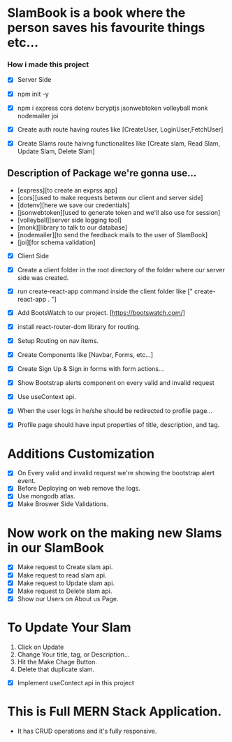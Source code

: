 # SlamBook is a book where the person saves his favourite things etc...

### How i made this project

* [x] Server Side

* [x] npm init -y
* [x] npm i express cors dotenv bcryptjs jsonwebtoken volleyball monk nodemailer joi
* [x] Create auth route having routes like
[CreateUser, LoginUser,FetchUser]
* [x] Create Slams route haivng functionalites like [Create slam, Read Slam, Update Slam, Delete Slam]

## Description of Package we're gonna use...
* [express][to create an exprss app]
* [cors][used to make requests betwen our client and server side]
* [dotenv][here we save our credentials]
* [jsonwebtoken][used to generate token and we'll also use for session]
* [volleyball][server side logging tool]
* [monk][library to talk to our database]
* [nodemailer][to send the feedback mails to the user of SlamBook]
* [joi][for schema validation]


* [x] Client Side

* [x] Create a client folder in the root directory of the folder where our server side was created.

* [x] run create-react-app command inside the client folder like
[" create-react-app . "]

* [x] Add BootsWatch to our project. [https://bootswatch.com/]

* [x] install react-router-dom library for routing.

* [x] Setup Routing on nav items.

* [x] Create Components like [Navbar, Forms, etc...]

* [x] Create Sign Up & Sign in forms with form actions...

* [x] Show Bootstrap alerts component on every valid and invalid request

* [x] Use useContext api.

* [x] When the user logs in he/she should be redirected to profile page...

* [x] Profile page should have input properties of title, description, and tag.


# Additions Customization
* [x] On Every valid and invalid request we're showing the bootstrap alert event.
* [x] Before Deploying on web remove the logs.
* [x] Use mongodb atlas.
* [x] Make Broswer Side Validations.

# Now work on the making new Slams in our SlamBook

* [x] Make request to Create slam api.
* [x] Make request to read slam api.
* [x] Make request to Update slam api.
* [x] Make request to Delete slam api.
* [x] Show our Users on About us Page.

# To Update Your Slam
1. Click on Update
2. Change Your title, tag, or Description...
3. Hit the Make Chage Button.
4. Delete that duplicate slam.


* [x] Implement useContect api in this project

# This is Full MERN Stack Application.

* It has CRUD operations and it's fully responsive.